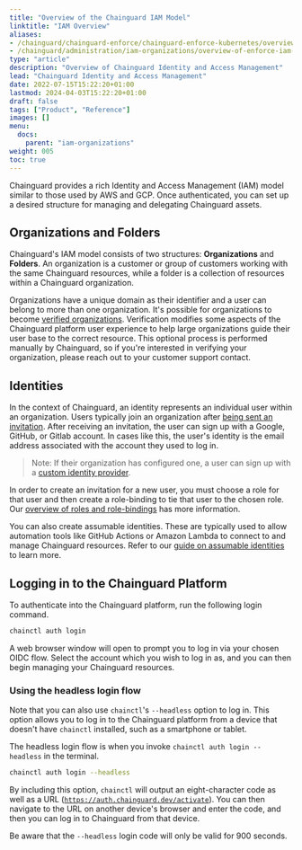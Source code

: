 ```yaml
---
title: "Overview of the Chainguard IAM Model"
linktitle: "IAM Overview"
aliases:
- /chainguard/chainguard-enforce/chainguard-enforce-kubernetes/overview-of-enforce-iam-model/
- /chainguard/administration/iam-organizations/overview-of-enforce-iam-model/
type: "article"
description: "Overview of Chainguard Identity and Access Management"
lead: "Chainguard Identity and Access Management"
date: 2022-07-15T15:22:20+01:00
lastmod: 2024-04-03T15:22:20+01:00
draft: false
tags: ["Product", "Reference"]
images: []
menu:
  docs:
    parent: "iam-organizations"
weight: 005
toc: true
---
```


Chainguard provides a rich Identity and Access Management (IAM) model similar to those used by AWS and GCP. Once authenticated, you can set up a desired structure for managing and delegating Chainguard assets.

## Organizations and Folders

Chainguard's IAM model consists of two structures: **Organizations** and **Folders**. An organization is a customer or group of customers working with the same Chainguard resources, while a folder is a collection of resources within a Chainguard organization.

Organizations have a unique domain as their identifier and a user can belong to more than one organization. It's possible for organizations to become [verified organizations](/chainguard/administration/iam-organizations/verified-orgs/). Verification modifies some aspects of the Chainguard platform user experience to help large organizations guide their user base to the correct resource. This optional process is performed manually by Chainguard, so if you're interested in verifying your organization, please reach out to your customer support contact. 

## Identities

In the context of Chainguard, an identity represents an individual user within an organization. Users typically join an organization after [being sent an invitation](https://edu.chainguard.dev/chainguard/administration/iam-organizations/how-to-manage-iam-organizations-in-chainguard/#inviting-others-to-an-organization). After receiving an invitation, the user can sign up with a Google, GitHub, or Gitlab account. In cases like this, the user's identity is the email address associated with the account they used to log in. 

> Note: If their organization has configured one, a user can sign up with a [custom identity provider](/chainguard/administration/custom-idps/custom-idps/).

In order to create an invitation for a new user, you must choose a role for that user and then create a role-binding to tie that user to the chosen role. Our [overview of roles and role-bindings](/chainguard/administration/iam-organizations/roles-role-bindings/) has more information.

You can also create assumable identities. These are typically used to allow automation tools like GitHub Actions or Amazon Lambda to connect to and manage Chainguard resources. Refer to our [guide on assumable identities](/chainguard/administration/iam-organizations/assumable-ids/) to learn more.


## Logging in to the Chainguard Platform

To authenticate into the Chainguard platform, run the following login command.

```sh
chainctl auth login
```

A web browser window will open to prompt you to log in via your chosen OIDC flow. Select the account which you wish to log in as, and you can then begin managing your Chainguard resources.

### Using the headless login flow

Note that you can also use `chainctl`'s `--headless` option to log in. This option allows you to log in to the Chainguard platform from a device that doesn't have `chainctl` installed, such as a smartphone or tablet.

The headless login flow is when you invoke `chainctl auth login --headless` in the terminal. 

```sh
chainctl auth login --headless
```

By including this option, `chainctl` will output an eight-character code as well as a URL ([`https://auth.chainguard.dev/activate`](https://auth.chainguard.dev/activate)). You can then navigate to the URL on another device's browser and enter the code, and then you can log in to Chainguard from that device.

Be aware that the `--headless` login code will only be valid for 900 seconds. 

